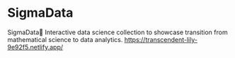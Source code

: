 # SigmaData
SigmaData🚀 Interactive data science collection to showcase transition from mathematical science to data analytics. 
https://transcendent-lily-9e92f5.netlify.app/
